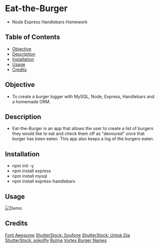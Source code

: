 # Eat-the-Burger
- Node Express Handlebars Homework

## Table of Contents

* [Objective](#Objective)
* [Description](#Description)
* [Installation](#Installation)
* [Usage](#Usage)
* [Credits](#Credits)

 ## Objective
 
 - To create a burger logger with MySQL, Node, Express, Handlebars and a homemade ORM.
 
 ## Description

 - Eat-the-Burger is an app that allows the user to create a list of burgers they would like to eat and check them off as "devoured" once that burger has been eaten. This app also keeps a log of the burgers eaten.
 

  
 
  ## Installation

- npm init -y
- npm install express
- npm install mysql
- npm install express-handlebars

 ## Usage

![Demo](demo.gif)

## Credits
[Font Awesome](https://fontawesome.com/)
[ShutterStock: Soufone](https://premier.shutterstock.com/image/detail-1445463893/burger-hamburger-logo-icon-design)
[ShutterStock: Untuk Dia](https://premier.shutterstock.com/image/detail-1710086218/burger-icon-vector-illustration-logo-template)
[ShutterStock: sokolfly](https://premier.shutterstock.com/image/detail-1610097265/burger-icon-design-template-flat-hamburger-logo-background-line-street-fast-food-symbol-illustration-modern-sandwich-concept-for-bar-cafe-stall-delivery)
[Bulma](https://bulma.io/)
[Vortex Burger Names](https://thevortexatl.com/)